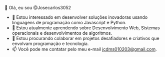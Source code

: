 👋 Olá, eu sou @Josecarlos3052
- 👀 Estou interessado em desenvolver soluções inovadoras usando linguagens de programação como Javascript e Python.
- 🌱 Estou atualmente aprendendo sobre Desenvolvimento Web, Sistemas operacionais e desenvolvimentos de algoritmos.
- 💞️ Estou procurando colaborar em projetos desafiadores e criativos que envolvam programação e tecnologia.
- 📫 Você pode me contatar pelo meu e-mail jcdms010203@gmail.com.
